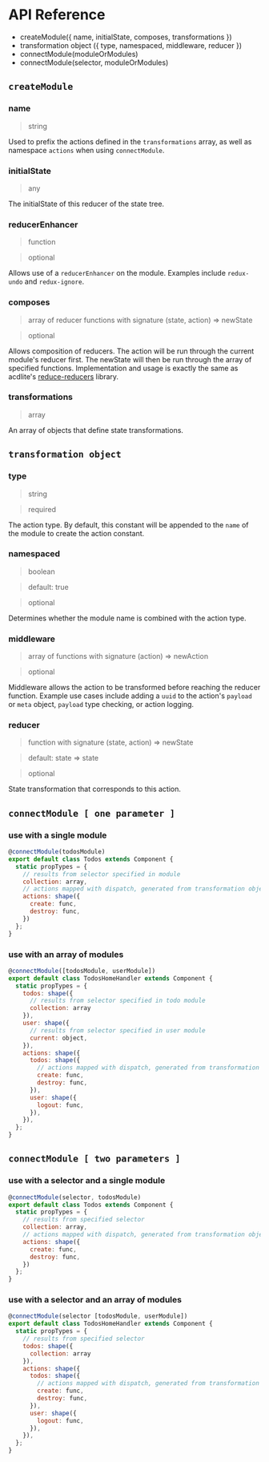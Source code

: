 # API Reference

- createModule({ name, initialState, composes, transformations })
- transformation object ({ type, namespaced, middleware, reducer })
- connectModule(moduleOrModules)
- connectModule(selector, moduleOrModules)

## `createModule`

### name
> string

Used to prefix the actions defined in the `transformations` array, as well as namespace `actions` when using `connectModule`.

### initialState
> any

The initialState of this reducer of the state tree.

### reducerEnhancer
> function

> optional

Allows use of a `reducerEnhancer` on the module. Examples include `redux-undo` and `redux-ignore`.

### composes
> array of reducer functions with signature (state, action) => newState

> optional

Allows composition of reducers. The action will be run through the current module's reducer first. The newState will then be run through the array of specified functions. Implementation and usage is exactly the same as acdlite's [reduce-reducers](https://github.com/acdlite/reduce-reducers) library.

### transformations
> array

An array of objects that define state transformations.

## `transformation object`

### type
> string

> required

The action type. By default, this constant will be appended to the `name` of the module to create the action constant.

### namespaced
> boolean

> default: true

> optional

Determines whether the module name is combined with the action type.

### middleware
> array of functions with signature (action) => newAction

> optional

Middleware allows the action to be transformed before reaching the reducer function. Example use cases include adding a `uuid` to the action's `payload` or `meta` object, `payload` type checking, or action logging.

### reducer
> function with signature (state, action) => newState

> default: state => state

> optional

State transformation that corresponds to this action.

## `connectModule [ one parameter ]`

### use with a single module
```js
@connectModule(todosModule)
export default class Todos extends Component {
  static propTypes = {
    // results from selector specified in module
    collection: array,
    // actions mapped with dispatch, generated from transformation objects
    actions: shape({
      create: func,
      destroy: func,
    })
  };
}
```
### use with an array of modules
```js
@connectModule([todosModule, userModule])
export default class TodosHomeHandler extends Component {
  static propTypes = {
    todos: shape({
      // results from selector specified in todo module
      collection: array
    }),
    user: shape({
      // results from selector specified in user module
      current: object,
    }),
    actions: shape({
      todos: shape({
        // actions mapped with dispatch, generated from transformation objects
        create: func,
        destroy: func,
      }),
      user: shape({
        logout: func,
      }),
    }),
  };
}
```


## `connectModule [ two parameters ]`

### use with a selector and a single module
```js
@connectModule(selector, todosModule)
export default class Todos extends Component {
  static propTypes = {
    // results from specified selector
    collection: array,
    // actions mapped with dispatch, generated from transformation objects
    actions: shape({
      create: func,
      destroy: func,
    })
  };
}
```
### use with a selector and an array of modules
```js
@connectModule(selector [todosModule, userModule])
export default class TodosHomeHandler extends Component {
  static propTypes = {
    // results from specified selector
    todos: shape({
      collection: array
    }),
    actions: shape({
      todos: shape({
        // actions mapped with dispatch, generated from transformation objects
        create: func,
        destroy: func,
      }),
      user: shape({
        logout: func,
      }),
    }),
  };
}
```
